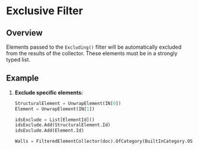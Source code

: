 # Exclusive Filter

## Overview
Elements passed to the `Excluding()` filter will be automatically excluded from the results of the collector. These elements must be in a strongly typed list.

## Example
1. **Exclude specific elements:**
    ```python
    StructuralElement = UnwrapElement(IN[0])
    Element = UnwrapElement(IN[1])

    idsExclude = List[ElementId]()
    idsExclude.Add(StructuralElement.Id)
    idsExclude.Add(Element.Id)

    Walls = FilteredElementCollector(doc).OfCategory(BuiltInCategory.OST_Walls).Excluding(idsExclude).ToElements()
    ```